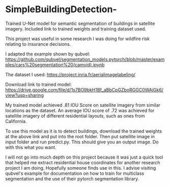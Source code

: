 # SimpleBuildingDetection-
Trained U-Net model for semantic segmentation of buildings in satellite imagery. Included link to trained weights and training dataset used.

This project was useful in some research I was doing for wildfire risk relating to insurance decisions.

I adapted the example shown by qubvel:
https://github.com/qubvel/segmentation_models.pytorch/blob/master/examples/cars%20segmentation%20(camvid).ipynb

The dataset I used:
https://project.inria.fr/aerialimagelabeling/

Download link to trained model:
https://drive.google.com/file/d/1s7BO9bkH1Bf_aBbCpGZboRGGC0WAjGk6/view?usp=sharing

My trained model achieved .81 IOU Score on satellite imagery from similar locations as the dataset. An average IOU score of 
.72 was achieved for satellite imagery of different residential layouts, such as ones from California.

To use this model as it is to detect buildings, download the trained weights at the above link and put into the root folder.
Then put satellite image in input folder and run predict.py. This should give you an output image. Do with this what you want.

I will not go into much depth on this project because it was just a quick tool that helped me extract residential house coordinates
for another research project I am doing. Hopefully someone finds use in this. I advise visiting qubvel's example for documentation on how to train for multiclass segmentation and the use of their pytorch segmentation library.
